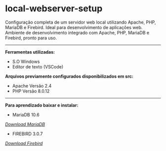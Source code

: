 ﻿# local-webserver-setup
Configuração completa de um servidor web local utilizando Apache, PHP, MariaDB e Firebird. Ideal para desenvolvimento de aplicações web. Ambiente de desenvolvimento integrado com Apache, PHP, MariaDB e Firebird, pronto para uso.

-----

**Ferramentas utilizadas:**

- S.O Windows
- Editor de texto (VSCode)

**Arquivos previamente configurados disponibilizados em src:**

- Apache Versão 2.4
- PHP Versão 8.0.12
-----
**Para aprendizado baixar e instalar:**

- MariaDB 10.6

[*Download MariaDB*](https://sqlcommariadb.wordpress.com/2015/04/15/instalacao-do-mariadb-no-windows/)

- FIREBIRD 3.0.7

[*Download Firebird*](https://firebirdsql.org/en/firebird-3-0-7/)